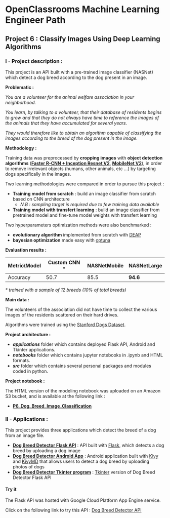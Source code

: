 # OpenClassrooms Machine Learning Engineer Path

## Project 6 : Classify Images Using Deep Learning Algorithms

### I - Project description :

This project is an API built with a pre-trained image classifier (NASNet) which detect a dog breed according to the dog present in an image.

**Problematic :**

_You are a volunteer for the animal welfare association in your neighborhood._

_You learn, by talking to a volunteer, that their database of residents begins to grow and that they do not always have time to reference the images of the animals that they have accumulated for several years._

_They would therefore like to obtain an algorithm capable of classifying the images according to the breed of the dog present in the image._

**Methodology :**

Training data was preprocessed by **cropping images** with **object detection algorithms** ([**Faster R-CNN + Inception Resnet V2**](https://tfhub.dev/google/faster_rcnn/openimages_v4/inception_resnet_v2/1), [**MobileNet V2**](https://tfhub.dev/google/openimages_v4/ssd/mobilenet_v2/1)), in order to remove irrelevant objects (humans, other animals, etc ...) by targeting dogs specifically in the images.

Two learning methodologies were compared in order to pursue this project :

- **Training model from scratch** : build an image classifier from scratch based on CNN architecture
  - _N.B : sampling target is required due to few training data available_<br>
- **Training model with transfert learning** : build an image classifier from pretrained model and fine-tune model weights with transfert learning

Two hyperparameters optimization methods were also benchmarked :
- **evolutionary algorithm** implemented from scratch with [DEAP](https://deap.readthedocs.io/en/master/)
- **bayesian optimization** made easy with [optuna](https://optuna.org/)

**Evaluation results :**

|  Metric\Model   | Custom CNN * | NASNetMobile |  NASNetLarge |
| --------------  | --- | ----- | ----- |
|    Accuracy     | 50.7 |  85.5 |  **94.6** |

_* trained with a sample of 12 breeds (10% of total breeds)_

**Main data :**

The volunteers of the association did not have time to collect the various images of the residents scattered on their hard drives.

Algorithms were trained using the [Stanford Dogs Dataset](http://vision.stanford.edu/aditya86/ImageNetDogs/).


**Project architecture :**

- **_applications_** folder which contains deployed Flask API, Android and Tkinter applications.
- **_notebooks_** folder which contains jupyter notebooks in .ipynb and HTML formats.
- **_src_** folder which contains several personal packages and modules coded in python.

**Project notebook :**

The HTML version of the modeling notebook was uploaded on an Amazon S3 bucket, and is available at the following link :
- **[P6_Dog_Breed_Image_Classification](https://ao-oc-mle-p6-dog-breed-detector.s3.eu-west-3.amazonaws.com/P6_Dog_Breed_Image_Classification.html)**


### II - Applications :

This project provides three applications which detect the breed of a dog from an image file.

- **[Dog Breed Detector Flask API](https://github.com/4D1L-PY/Portfolio/tree/main/OC-MLE/Dog-Breed-Detector/applications/flask_dog_breed_detector)** : API built with [Flask](https://flask.palletsprojects.com/en/1.1.x/), which detects a dog breed by uploading a dog image
- **[Dog Breed Detector Android App](https://github.com/4D1L-PY/Portfolio/tree/main/OC-MLE/Dog-Breed-Detector/applications/kivy_dog_breed_detector)** : Android application built with [Kivy](https://kivy.org/#home) and [KivyMD](https://kivymd.readthedocs.io/en/latest/) that allows users to detect a dog breed by uploading photos of dogs  
- **[Dog Breed Detector Tkinter program](https://github.com/4D1L-PY/Portfolio/tree/main/OC-MLE/Dog-Breed-Detector/applications/tkinter_dog_breed_detector)** : [Tkinter](https://docs.python.org/fr/3/library/tkinter.html) version of Dog Breed Detector Flask API

#### Try it

The Flask API was hosted with Google Cloud Platform App Engine service.

Click on the following link to try this API :
[Dog Breed Detector API](https://dog-breed-detector-306216.ew.r.appspot.com/)
